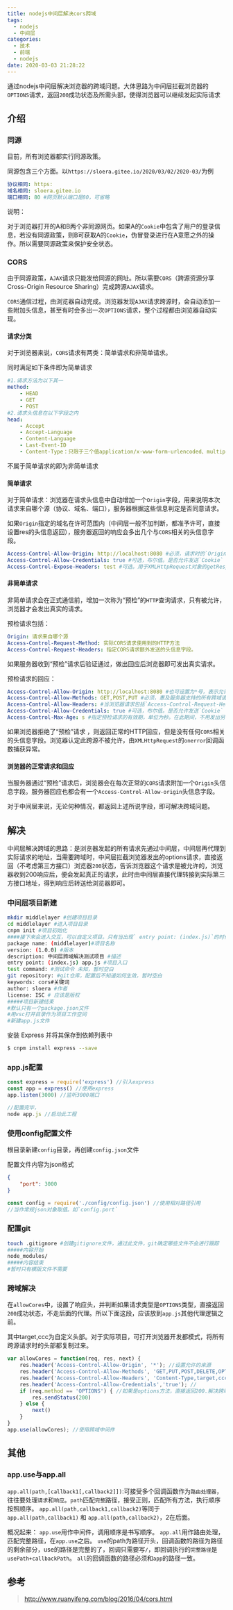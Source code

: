 ```yaml
---
title: nodejs中间层解决cors跨域
tags:
  - nodejs
  - 中间层
categories:
  - 技术
  - 前端
  - nodejs
date: 2020-03-03 21:28:22
---
```


通过nodejs中间层解决浏览器的跨域问题。大体思路为中间层拦截浏览器的`OPTIONS`请求，返回`200`成功状态及所需头部，使得浏览器可以继续发起实际请求
<!-- more -->

## 介绍

### 同源

目前，所有浏览器都实行同源政策。

同源包含三个方面。以`https://sloera.gitee.io/2020/03/02/2020-03/`为例

```yaml
协议相同: https:
域名相同: sloera.gitee.io
端口相同: 80 #网页默认端口是80，可省略
```

说明：

​	对于浏览器打开的A和B两个非同源网页。如果A的`Cookie`中包含了用户的登录信息，若没有同源政策，则B可获取A的`Cookie`，伪冒登录进行在A意愿之外的操作。所以需要同源政策来保护安全状态。

### CORS

由于同源政策，`AJAX`请求只能发给同源的网址。所以需要`CORS`（跨源资源分享Cross-Origin Resource Sharing）完成跨源`AJAX`请求。

`CORS`通信过程，由浏览器自动完成。浏览器发现`AJAX`请求跨源时，会自动添加一些附加头信息，甚至有时会多出一次`OPTIONS`请求，整个过程都由浏览器自动实现。

#### 请求分类

对于浏览器来说，`CORS`请求有两类：简单请求和非简单请求。

同时满足如下条件即为简单请求

```yaml
#1.请求方法为以下其一
method: 
	- HEAD
	- GET
	- POST
#2.请求头信息在以下字段之内
head:
	- Accept
	- Accept-Language
	- Content-Language
	- Last-Event-ID
	- Content-Type：只限于三个值application/x-www-form-urlencoded、multipart/form-data、text/plain #注意。`application/json`不在其中，所以如果post的请求体是json格式，必为非简单请求。
```

不属于简单请求的即为非简单请求

#### 简单请求

对于简单请求：浏览器在请求头信息中自动增加一个`Origin`字段，用来说明本次请求来自哪个源（协议、域名、端口），服务器根据这些信息判定是否同意请求。

如果`Origin`指定的域名在许可范围内（中间层一般不加判断，都准予许可，直接设置res的头信息返回），服务器返回的响应会多出几个与`CORS`相关的头信息字段。

```yaml
Access-Control-Allow-Origin: http://localhost:8080 #必须，请求时的`Origin`或者`*`
Access-Control-Allow-Credentials: true #可选，布尔值。是否允许发送`Cookie`
Access-Control-Expose-Headers: test #可选。用于XMLHttpRequest对象的getResponseHeader()取值。
```

#### 非简单请求

非简单请求会在正式通信前，增加一次称为“预检”的`HTTP`查询请求，只有被允许，浏览器才会发出真实的请求。

预检请求包括：

```yaml
Origin: 请求来自哪个源
Access-Control-Request-Method: 实际CORS请求使用到的HTTP方法
Access-Control-Request-Headers: 指定CORS请求额外发送的头信息字段。
```

如果服务器收到“预检”请求后验证通过，做出回应后浏览器即可发出真实请求。

预检请求的回应：

```yaml
Access-Control-Allow-Origin: http://localhost:8080 #也可设置为*号，表示允许所有跨源请求
Access-Control-Allow-Methods: GET,POST,PUT #必须，惠及服务器支持的所有跨域请求的方法
Access-Control-Allow-Headers: #当浏览器请求包括`Access-Control-Request-Headers`时必须，表明服务器支持的所有头信息字段。为所有！不只只是浏览器请求的额外头信息。
Access-Control-Allow-Credentials: true #可选，布尔值。是否允许发送`Cookie`
Access-Control-Max-Age: s #指定预检请求的有效期，单位为秒。在此期间，不用发出另一条预检请求
```

如果浏览器拒绝了“预检”请求 ，则返回正常的HTTP回应，但是没有任何`CORS`相关的头信息字段。浏览器认定此跨源不被允许，由`XMLHttpRequest`的`onerror`回调函数捕获异常。

#### 浏览器的正常请求和回应

当服务器通过“预检”请求后，浏览器会在每次正常的`CORS`请求附加一个`Origin`头信息字段。服务器回应也都会有一个`Access-Control-Allow-origin`头信息字段。

对于中间层来说，无论何种情况，都返回上述所说字段，即可解决跨域问题。

## 解决

中间层解决跨域的思路：是浏览器发起的所有请求先通过中间层，中间层再代理到实际请求的地址，当需要跨域时，中间层拦截浏览器发出的options请求，直接返回（不考虑第三方接口）浏览器`200`状态，告诉浏览器这个请求是被允许的，浏览器收到200响应后，便会发起真正的请求，此时由中间层直接代理转接到实际第三方接口地址，得到响应后转送给浏览器即可。

### 中间层项目新建

```sh
mkdir middlelayer #创建项目目录
cd middlelayer #进入项目目录
cnpm init #项目初始化
####接下来会进入交互，可以自定义项目。只有当出现`	entry point: (index.js)`的时候，输入`app.js`再回车
package name: (middlelayer)#项目名称
version: (1.0.0) #版本
description: 中间层跨域解决测试项目 #描述
entry point: (index.js) app.js #项目入口
test command: #测试命令 未知，暂时空白
git repository: #git仓库，配置后不知道如何生效，暂时空白
keywords: cors#关键词
author: sloera #作者
license: ISC # 应该是版权
#####项目新建结束
#默认只有一个package.json文件
#用vsc打开目录作为项目工作空间
#新建app.js文件
```

安装 Express 并将其保存到依赖列表中

```sh
$ cnpm install express --save
```

### app.js配置

```javascript
const express = require('express') //引入express
const app = express() //使用express
app.listen(3000) //监听3000端口

//配置完毕，
node app.js //启动此工程
```

### 使用config配置文件

根目录新建`config`目录，再创建`config.json`文件

配置文件内容为json格式

```json
{
    "port": 3000
}
```

```javascript
const config = require('./config/config.json') //使用相对路径引用
//当作常规json对象取值。如`config.port`
```

### 配置git

```sh
touch .gitignore #创建gitignore文件，通过此文件，git确定哪些文件不会进行跟踪
#####内容开始
node_modules/
#####内容结束
#暂时只有模版文件不需要
```

### 跨域解决

在`allowCores`中，设置了响应头，并判断如果请求类型是`OPTIONS`类型，直接返回`200`成功状态，不走后面的代理。所以下面这段，应该放到`app.js`其他代理逻辑之前。

其中target,ccc为自定义头部。对于实际项目，可打开浏览器开发都模式，将所有跨源请求时的头部都复制过来。

```javascript
var allowCores = function(req, res, next) {
    res.header('Access-Control-Allow-Origin', '*'); //设置允许的来源
    res.header('Access-Control-Allow-Methods', 'GET,PUT,POST,DELETE,OPTIONS');// 允许的请求方法
    res.header('Access-Control-Allow-Headers', 'Content-Type,target,ccc,DNT,X-Mx-ReqToken,Keep-Alive,User-Agent,X_Requested_With,If-Modified-Since,Cache-Control, Accept-Language, Origin, Accept-Encoding'); //允许的头部
    res.header('Access-Control-Allow-Credentials','true'); //
    if (req.method == 'OPTIONS') { //如果是options方法，直接返回200.解决跨域响应问题
        res.sendStatus(200)
    } else {
        next()
    } 
}
app.use(allowCores); //使用跨域中间件
```



## 其他

### app.use与app.all

`app.all(path,[callback1[,callback2]])`:可接受多个回调函数作为`路由处理器`，往往要处理`请求`和`响应`。`path`匹配`完整`路径，接受正则，匹配所有方法，执行顺序按照顺序。
`app.all(path,callback1,callback2)`等同于
`app.all(path,callback1)` 和 `app.all(path,callback2)`，2在后面。

概况起来：
`app.use`用作中间件，调用顺序是书写顺序。
`app.all`用作路由处理，匹配完整路径，在`app.use`之后。
`use`的path为路径开头，回调函数的路径为路径的剩余部分，use的路径是完整的了，回调只需要写`/`，即回调执行的`完整路径`是 `usePath+callbackPath`。
`all`的回调函数的路径必须和`app`的路径一致。

## 参考

> <http://www.ruanyifeng.com/blog/2016/04/cors.html>